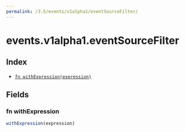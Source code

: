 ```yaml
---
permalink: /3.5/events/v1alpha1/eventSourceFilter/
---
```


# events.v1alpha1.eventSourceFilter



## Index

* [`fn withExpression(expression)`](#fn-withexpression)

## Fields

### fn withExpression

```ts
withExpression(expression)
```

